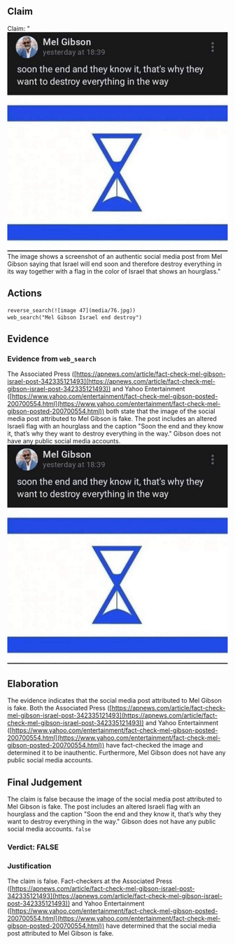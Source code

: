## Claim
Claim: "![image 47](media/76.jpg) The image shows a screenshot of an authentic social media post from Mel Gibson saying that Israel will end soon and therefore destroy everything in its way together with a flag in the color of Israel that shows an hourglass."

## Actions
```
reverse_search(![image 47](media/76.jpg))
web_search("Mel Gibson Israel end destroy")
```

## Evidence
### Evidence from `web_search`
The Associated Press ([https://apnews.com/article/fact-check-mel-gibson-israel-post-342335121493](https://apnews.com/article/fact-check-mel-gibson-israel-post-342335121493)) and Yahoo Entertainment ([https://www.yahoo.com/entertainment/fact-check-mel-gibson-posted-200700554.html](https://www.yahoo.com/entertainment/fact-check-mel-gibson-posted-200700554.html)) both state that the image of the social media post attributed to Mel Gibson is fake. The post includes an altered Israeli flag with an hourglass and the caption "Soon the end and they know it, that’s why they want to destroy everything in the way." Gibson does not have any public social media accounts. ![image 47](media/76.jpg)

## Elaboration
The evidence indicates that the social media post attributed to Mel Gibson is fake. Both the Associated Press ([https://apnews.com/article/fact-check-mel-gibson-israel-post-342335121493](https://apnews.com/article/fact-check-mel-gibson-israel-post-342335121493)) and Yahoo Entertainment ([https://www.yahoo.com/entertainment/fact-check-mel-gibson-posted-200700554.html](https://www.yahoo.com/entertainment/fact-check-mel-gibson-posted-200700554.html)) have fact-checked the image and determined it to be inauthentic. Furthermore, Mel Gibson does not have any public social media accounts.


## Final Judgement
The claim is false because the image of the social media post attributed to Mel Gibson is fake. The post includes an altered Israeli flag with an hourglass and the caption "Soon the end and they know it, that’s why they want to destroy everything in the way." Gibson does not have any public social media accounts. `false`

### Verdict: FALSE

### Justification
The claim is false. Fact-checkers at the Associated Press ([https://apnews.com/article/fact-check-mel-gibson-israel-post-342335121493](https://apnews.com/article/fact-check-mel-gibson-israel-post-342335121493)) and Yahoo Entertainment ([https://www.yahoo.com/entertainment/fact-check-mel-gibson-posted-200700554.html](https://www.yahoo.com/entertainment/fact-check-mel-gibson-posted-200700554.html)) have determined that the social media post attributed to Mel Gibson is fake.
